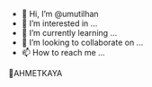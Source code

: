 - 👋 Hi, I’m @umutilhan
- 👀 I’m interested in ...
- 🌱 I’m currently learning ...
- 💞️ I’m looking to collaborate on ...
- 📫 How to reach me ...

<!---
umutilhan/umutilhan is a ✨ special ✨ repository because its `README.md` (this file) appears on your GitHub profile.
You can click the Preview link to take a look at your changes.
--->🥀AHMETKAYA
